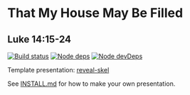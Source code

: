 # That My House May Be Filled
## Luke 14:15-24

[![Build status](https://travis-ci.org/sermons/filled.svg)](https://travis-ci.org/sermons/filled)
[![Node deps](https://david-dm.org/sermons/filled.svg)](https://david-dm.org/sermons/filled)
[![Node devDeps](https://david-dm.org/sermons/filled/dev-status.svg)](https://david-dm.org/sermons/filled?type=dev)

Template presentation: [reveal-skel](https://github.com/sermons/reveal-skel)

See [INSTALL.md](INSTALL.md)
for how to make your own presentation.

